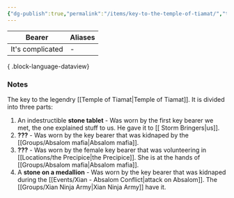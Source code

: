 ```yaml
---
{"dg-publish":true,"permalink":"/items/key-to-the-temple-of-tiamat/","tags":["item"],"dgShowBacklinks":true,"dgShowLocalGraph":true,"noteIcon":"item","created":"2024-01-06T13:32:16.425+01:00","updated":"2024-01-13T10:23:33.796+01:00"}
---
```


| Bearer           | Aliases |
| ---------------- | ------- |
| It's complicated | \-      |

{ .block-language-dataview}
### Notes
The key to the legendry [[Temple of Tiamat\|Temple of Tiamat]].
It is divided into three parts:
1. An indestructible **stone tablet** - Was worn by the first key bearer we met, the one explained stuff to us. He gave it to [[ Storm Bringers\|us]].
2. **???** - Was worn by the key bearer that was kidnaped by the [[Groups/Absalom mafia\|Absalom mafia]]. 
3. **???** - Was worn by the female key bearer that was volunteering in [[Locations/the Precipice\|the Precipice]]. She is at the hands of [[Groups/Absalom mafia\|Absalom mafia]].
4. A **stone on a medallion** - Was worn by the key bearer that was kidnaped during the [[Events/Xian - Absalom Conflict\|attack on Absalom]]. The [[Groups/Xian Ninja Army\|Xian Ninja Army]] have it.

